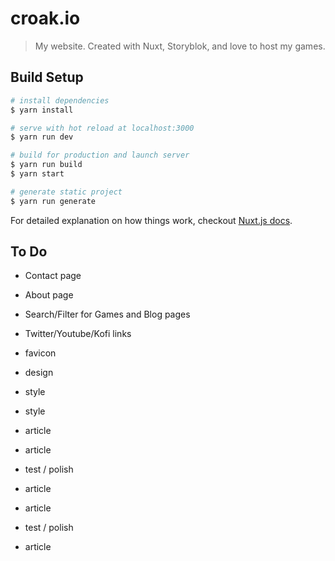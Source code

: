 # croak.io

> My website. Created with Nuxt, Storyblok, and love to host my games.

## Build Setup

``` bash
# install dependencies
$ yarn install

# serve with hot reload at localhost:3000
$ yarn run dev

# build for production and launch server
$ yarn run build
$ yarn start

# generate static project
$ yarn run generate
```

For detailed explanation on how things work, checkout [Nuxt.js docs](https://nuxtjs.org).

## To Do

* Contact page
* About page

* Search/Filter for Games and Blog pages
* Twitter/Youtube/Kofi links
* favicon

* design

* style

* style

* article

* article

* test / polish

* article

* article

* test / polish

* article